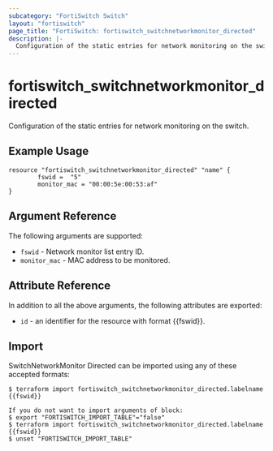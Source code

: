 ```yaml
---
subcategory: "FortiSwitch Switch"
layout: "fortiswitch"
page_title: "FortiSwitch: fortiswitch_switchnetworkmonitor_directed"
description: |-
  Configuration of the static entries for network monitoring on the switch.
---
```


# fortiswitch_switchnetworkmonitor_directed
Configuration of the static entries for network monitoring on the switch.

## Example Usage

```hcl
resource "fortiswitch_switchnetworkmonitor_directed" "name" {
        fswid =  "5"
        monitor_mac = "00:00:5e:00:53:af"
}
```

## Argument Reference

The following arguments are supported:

* `fswid` - Network monitor list entry ID.
* `monitor_mac` - MAC address to be  monitored.


## Attribute Reference

In addition to all the above arguments, the following attributes are exported:
* `id` - an identifier for the resource with format {{fswid}}.

## Import

SwitchNetworkMonitor Directed can be imported using any of these accepted formats:
```
$ terraform import fortiswitch_switchnetworkmonitor_directed.labelname {{fswid}}

If you do not want to import arguments of block:
$ export "FORTISWITCH_IMPORT_TABLE"="false"
$ terraform import fortiswitch_switchnetworkmonitor_directed.labelname {{fswid}}
$ unset "FORTISWITCH_IMPORT_TABLE"
```

